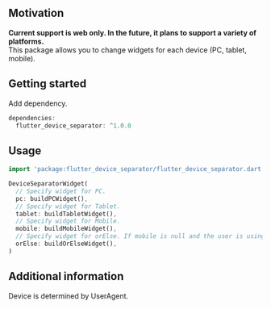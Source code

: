 ## Motivation

**Current support is web only. In the future, it plans to support a variety of platforms.**   
This package allows you to change widgets for each device (PC, tablet, mobile).

## Getting started

Add dependency.

```dart
dependencies:
  flutter_device_separator: ^1.0.0
```

## Usage

```dart
import 'package:flutter_device_separator/flutter_device_separator.dart';

DeviceSeparatorWidget(
  // Specify widget for PC.
  pc: buildPCWidget(),
  // Specify widget for Tablet.
  tablet: buildTabletWidget(),
  // Specify widget for Mobile.
  mobile: buildMobileWidget(),
  // Specify widget for orElse. If mobile is null and the user is using mobile, display this widget.
  orElse: buildOrElseWidget(),
)
```

## Additional information

Device is determined by UserAgent.
